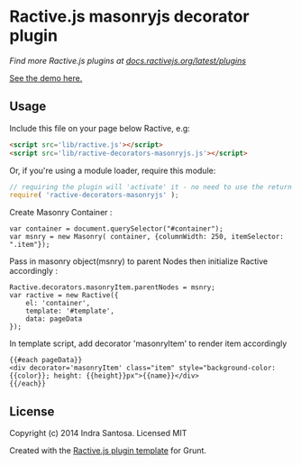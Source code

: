 # Ractive.js masonryjs decorator plugin

*Find more Ractive.js plugins at [docs.ractivejs.org/latest/plugins](http://docs.ractivejs.org/latest/plugins)*

[See the demo here.](TODO)

## Usage

Include this file on your page below Ractive, e.g:

```html
<script src='lib/ractive.js'></script>
<script src='lib/ractive-decorators-masonryjs.js'></script>
```

Or, if you're using a module loader, require this module:

```js
// requiring the plugin will 'activate' it - no need to use the return value
require( 'ractive-decorators-masonryjs' );
```

Create Masonry Container :
```
var container = document.querySelector("#container");
var msnry = new Masonry( container, {columnWidth: 250, itemSelector: ".item"});
```

Pass in masonry object(msnry) to parent Nodes then initialize Ractive accordingly :
```
Ractive.decorators.masonryItem.parentNodes = msnry;
var ractive = new Ractive({
	el: 'container',
	template: '#template',
	data: pageData
});
```

In template script, add decorator 'masonryItem' to render item accordingly
```
{{#each pageData}}
<div decorator='masonryItem' class="item" style="background-color: {{color}}; height: {{height}}px">{{name}}</div>
{{/each}}
```


## License

Copyright (c) 2014 Indra Santosa. Licensed MIT

Created with the [Ractive.js plugin template](https://github.com/ractivejs/plugin-template) for Grunt.
